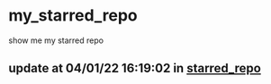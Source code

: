 # my_starred_repo
show me my starred repo

update at 04/01/22 16:19:02 in [starred_repo](./index.html)
---

